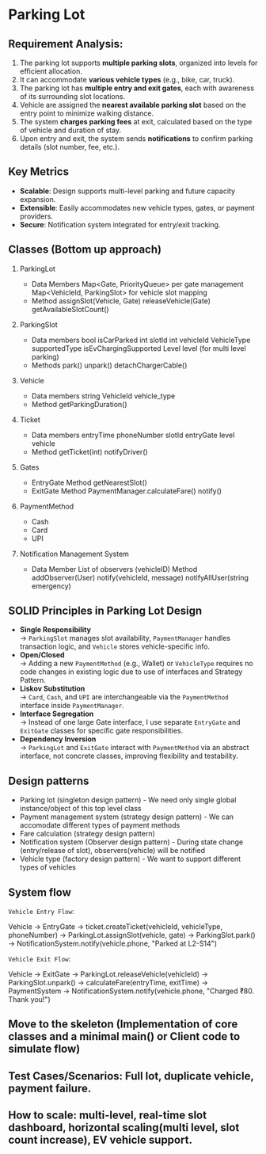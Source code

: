 # Parking Lot

## Requirement Analysis:

1. The parking lot supports **multiple parking slots**, organized into levels for efficient allocation.
2. It can accommodate **various vehicle types** (e.g., bike, car, truck).
3. The parking lot has **multiple entry and exit gates**, each with awareness of its surrounding slot locations.
4. Vehicle are assigned the **nearest available parking slot** based on the entry point to minimize walking distance.
5. The system **charges parking fees** at exit, calculated based on the type of vehicle and duration of stay.
6. Upon entry and exit, the system sends **notifications** to confirm parking details (slot number, fee, etc.).

## Key Metrics

- **Scalable**: Design supports multi-level parking and future capacity expansion.
- **Extensible**: Easily accommodates new vehicle types, gates, or payment providers.
- **Secure**: Notification system integrated for entry/exit tracking.

## Classes (Bottom up approach)

1. ParkingLot
    - Data Members
        Map<Gate, PriorityQueue<ParkingSlot>> per gate management
        Map<VehicleId, ParkingSlot> for vehicle slot mapping
    - Method
        assignSlot(Vehicle, Gate)
        releaseVehicle(Gate)
        getAvailableSlotCount()

2. ParkingSlot
    - Data members
        bool isCarParked
        int slotId
        int vehicleId
        VehicleType supportedType
        isEvChargingSupported
        Level level (for multi level parking)
    - Methods
        park()
        unpark()
        detachChargerCable()
    
3. Vehicle
    - Data members
        string VehicleId
        vehicle_type
    - Method
        getParkingDuration()

5. Ticket
    - Data members
        entryTime
        phoneNumber
        slotId
        entryGate
        level
        vehicle
    - Method
        getTicket(int)
        notifyDriver()

4. Gates
    - EntryGate
        Method
            getNearestSlot()
    - ExitGate
        Method
            PaymentManager.calculateFare()
            notify()

5. PaymentMethod
    - Cash
    - Card
    - UPI

6. Notification Management System
    - Data Member
        List of observers (vehicleID)
    Method
        addObserver(User)
        notify(vehicleId, message)
        notifyAllUser(string emergency)

## SOLID Principles in Parking Lot Design

- **Single Responsibility**  
  → `ParkingSlot` manages slot availability, `PaymentManager` handles transaction logic, and `Vehicle` stores vehicle-specific info.
- **Open/Closed**  
  → Adding a new `PaymentMethod` (e.g., Wallet) or `VehicleType` requires no code changes in existing logic due to use of interfaces and Strategy Pattern.
- **Liskov Substitution**  
  → `Card`, `Cash`, and `UPI` are interchangeable via the `PaymentMethod` interface inside `PaymentManager`.
- **Interface Segregation**  
  → Instead of one large Gate interface, I use separate `EntryGate` and `ExitGate` classes for specific gate responsibilities.
- **Dependency Inversion**  
  → `ParkingLot` and `ExitGate` interact with `PaymentMethod` via an abstract interface, not concrete classes, improving flexibility and testability.

## Design patterns

- Parking lot (singleton design pattern) - We need only single global instance/object of this top level class
- Payment management system (strategy design pattern) - We can accomodate different types of payment methods
- Fare calculation (strategy design pattern)
- Notification system (Observer design pattern) - During state change (entry/release of slot), observers(vehicle) will be notified
- Vehicle type (factory design pattern) - We want to support different types of vehicles

## System flow

`Vehicle Entry Flow`:

Vehicle 
  → EntryGate 
    -> ticket.createTicket(vehicleId, vehicleType, phoneNumber)
    → ParkingLot.assignSlot(vehicle, gate)
      → ParkingSlot.park()
      → NotificationSystem.notify(vehicle.phone, "Parked at L2-S14")

`Vehicle Exit Flow`:

Vehicle 
  → ExitGate 
    → ParkingLot.releaseVehicle(vehicleId)
      → ParkingSlot.unpark()
      -> calculateFare(entryTime, exitTime)
      → PaymentSystem
      → NotificationSystem.notify(vehicle.phone, "Charged ₹80. Thank you!")

## Move to the skeleton (Implementation of core classes and a minimal main() or Client code to simulate flow)

## Test Cases/Scenarios: Full lot, duplicate vehicle, payment failure.
## How to scale: multi-level, real-time slot dashboard, horizontal scaling(multi level, slot count increase), EV vehicle support.